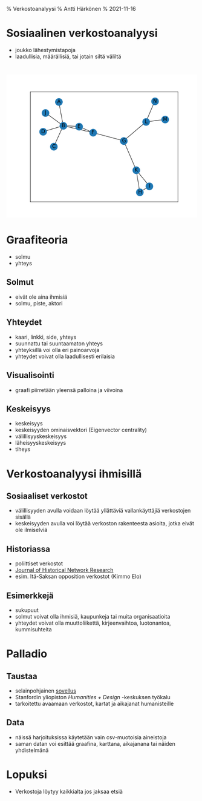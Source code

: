 % Verkostoanalyysi
% Antti Härkönen
% 2021-11-16

# Sosiaalinen verkostoanalyysi

- joukko lähestymistapoja
- laadullisia, määrällisiä, tai jotain siltä väliltä

#

![verkosto](../img/network_1.png)

# Graafiteoria

- solmu
- yhteys

## Solmut

- eivät ole aina ihmisiä
- solmu, piste, aktori

## Yhteydet

- kaari, linkki, side, yhteys
- suunnattu tai suuntaamaton yhteys
- yhteyksillä voi olla eri painoarvoja
- yhteydet voivat olla laadullisesti erilaisia

## Visualisointi

- graafi piirretään yleensä palloina ja viivoina

## Keskeisyys

- keskeisyys
- keskeisyyden ominaisvektori (Eigenvector centrality)
- välillisyyskeskeisyys
- läheisyyskeskeisyys
- tiheys

# Verkostoanalyysi ihmisillä

## Sosiaaliset verkostot

- välillisyyden avulla voidaan löytää yllättäviä vallankäyttäjiä verkostojen sisällä
- keskeisyyden avulla voi löytää verkoston rakenteesta asioita, jotka eivät ole ilmiselviä

## Historiassa

- poliittiset verkostot
- [Journal of Historical Network Research](https://jhnr.uni.lu/index.php/jhnr/index) 
- esim. Itä-Saksan opposition verkostot (Kimmo Elo)

## Esimerkkejä

- sukupuut
- solmut voivat olla ihmisiä, kaupunkeja tai muita organisaatioita
- yhteydet voivat olla muuttoliikettä, kirjeenvaihtoa, luotonantoa, kummisuhteita

# Palladio

## Taustaa

- selainpohjainen [sovellus](https://hdlab.stanford.edu/palladio-app)
- Stanfordin yliopiston _Humanities + Design_ -keskuksen työkalu
- tarkoitettu avaamaan verkostot, kartat ja aikajanat humanisteille

## Data

- näissä harjoituksissa käytetään vain csv-muotoisia aineistoja
- saman datan voi esittää graafina, karttana, aikajanana tai näiden yhdistelmänä

# Lopuksi

- Verkostoja löytyy kaikkialta jos jaksaa etsiä
